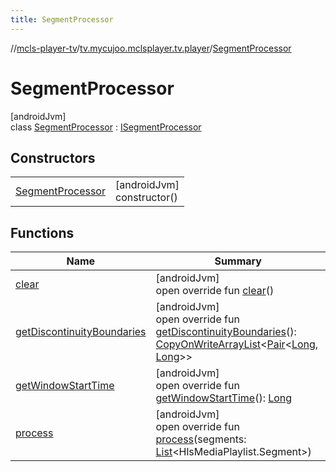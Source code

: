 ```yaml
---
title: SegmentProcessor
---
```

//[mcls-player-tv](../../../index.html)/[tv.mycujoo.mclsplayer.tv.player](../index.html)/[SegmentProcessor](index.html)



# SegmentProcessor



[androidJvm]\
class [SegmentProcessor](index.html) : [ISegmentProcessor](../-i-segment-processor/index.html)



## Constructors


| | |
|---|---|
| [SegmentProcessor](-segment-processor.html) | [androidJvm]<br>constructor() |


## Functions


| Name | Summary |
|---|---|
| [clear](clear.html) | [androidJvm]<br>open override fun [clear](clear.html)() |
| [getDiscontinuityBoundaries](get-discontinuity-boundaries.html) | [androidJvm]<br>open override fun [getDiscontinuityBoundaries](get-discontinuity-boundaries.html)(): [CopyOnWriteArrayList](https://developer.android.com/reference/kotlin/java/util/concurrent/CopyOnWriteArrayList.html)&lt;[Pair](https://kotlinlang.org/api/latest/jvm/stdlib/kotlin/-pair/index.html)&lt;[Long](https://kotlinlang.org/api/latest/jvm/stdlib/kotlin/-long/index.html), [Long](https://kotlinlang.org/api/latest/jvm/stdlib/kotlin/-long/index.html)&gt;&gt; |
| [getWindowStartTime](get-window-start-time.html) | [androidJvm]<br>open override fun [getWindowStartTime](get-window-start-time.html)(): [Long](https://kotlinlang.org/api/latest/jvm/stdlib/kotlin/-long/index.html) |
| [process](process.html) | [androidJvm]<br>open override fun [process](process.html)(segments: [List](https://kotlinlang.org/api/latest/jvm/stdlib/kotlin.collections/-list/index.html)&lt;HlsMediaPlaylist.Segment&gt;) |

